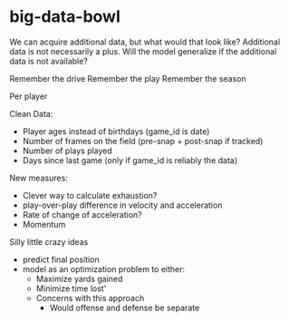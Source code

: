 # big-data-bowl

We can acquire additional data, but what would that look like? 
Additional data is not necessarily a plus. Will the model generalize 
if the additional data is not available?

Remember the drive
Remember the play
Remember the season

Per player

Clean Data:
- Player ages instead of birthdays (game_id is date)
- Number of frames on the field (pre-snap + post-snap if tracked)
- Number of plays played
- Days since last game (only if game_id is reliably the data)


New measures:
- Clever way to calculate exhaustion?
- play-over-play difference in velocity and acceleration
- Rate of change of acceleration?
- Momentum


Silly little crazy ideas
- predict final position
- model as an optimization problem to either:
    - Maximize yards gained
    - Minimize time lost'
    - Concerns with this approach
        - Would offense and defense be separate